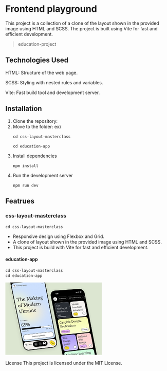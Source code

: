 # Frontend playground
 This project is a collection of  a clone of the layout shown in the provided image using HTML and SCSS. The project is built using Vite for fast and efficient development.
> education-project
## Technologies Used
HTML: Structure of the web page.

SCSS: Styling with nested rules and variables.

Vite: Fast build tool and development server.

## Installation
1. Clone the repository:
2. Move to the folder:
   ex)
    ```
    cd css-layout-masterclass
    ```
    ```
    cd education-app
    ```
3. Install dependencies
   ```
   npm install
   ```
4. Run the development server
   ```
   npm run dev
   ```

## Featrues 
### css-layout-masterclass
```
cd css-layout-masterclass
```
- Responsive design using Flexbox and Grid.
- A clone of layout shown in the provided image using HTML and SCSS.
- This project is build with Vite for fast and efficient development.

#### education-app
```
cd css-layout-masterclass
cd education-app
```
<img src="css-layout-masterclass/education-app/example.png" alt="Example Image" width="300">



License
This project is licensed under the MIT License.
